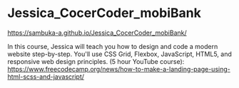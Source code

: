 # Jessica_CocerCoder_mobiBank

https://sambuka-a.github.io/Jessica_CocerCoder_mobiBank/

In this course, Jessica will teach you how to design and code a modern website step-by-step. You'll use CSS Grid, Flexbox, JavaScript, HTML5, 
and responsive web design principles. (5 hour YouTube course): 
https://www.freecodecamp.org/news/how-to-make-a-landing-page-using-html-scss-and-javascript/
